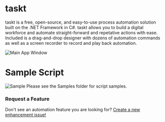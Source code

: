 
# taskt
taskt is a free, open-source, and easy-to-use process automation solution built on the .NET Framework in C#.  taskt allows you to build a digital workforce and automate straight-forward and repetative actions with ease.  Included is a drag-and-drop designer with dozens of automation commands as well as a screen recorder to record and play back automation.

![Main App Window](https://i.imgur.com/BbaGB75.png)

# Sample Script
![Sample](https://i.imgur.com/zMJ9UuV.png)
Please see the Samples folder for script samples.

### Request a Feature
Don't see an automation feature you are looking for?  [Create a new enhancement issue!](https://github.com/saucepleez/taskt/issues/new)
